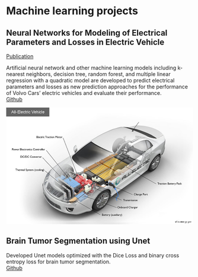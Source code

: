 # Machine learning projects

## Neural Networks for Modeling of Electrical Parameters and Losses in Electric Vehicle
[Publication](https://www.diva-portal.org/smash/record.jsf?pid=diva2%3A1789150&dswid=1220)

Artificial neural network and other machine learning models including k-nearest neighbors, decision tree, random forest, and multiple linear regression with a quadratic model are developed to predict electrical parameters and losses as new prediction approaches for the performance of Volvo Cars’ electric vehicles and evaluate their performance.  
[Github]([https://www.diva-portal.org/smash/record.jsf?pid=diva2%3A1789150&dswid=1220](https://github.com/yy7-f/ML_for_EV_parameters_and_Losses)https://github.com/yy7-f/ML_for_EV_parameters_and_Losses)  

![EV](/images/electricvehicle.jpg)

## Brain Tumor Segmentation using Unet
Developed Unet models optimized with the Dice Loss and binary cross entropy loss for brain tumor segmentation.  
[Github]([(https://github.com/yy7-f/ML_for_EV_parameters_and_Losses)https://github.com/yy7-f/ML_for_EV_parameters_and_Losses](https://github.com/yy7-f/Unet-Brain-Segmentation/blob/main/README.md)https://github.com/yy7-f/Unet-Brain-Segmentation/blob/main/README.md) 

